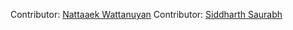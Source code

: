 Contributor: [Nattaaek Wattanuyan](https://github.com/nattaaek)
Contributor: [Siddharth Saurabh](https://github.com/siddhartthecoder)
